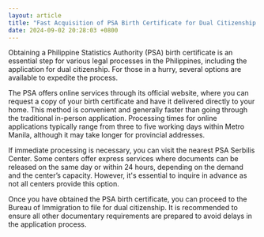 ```yaml
---
layout: article
title: "Fast Acquisition of PSA Birth Certificate for Dual Citizenship Filing"
date: 2024-09-02 20:28:03 +0800
---
```


<p>Obtaining a Philippine Statistics Authority (PSA) birth certificate is an essential step for various legal processes in the Philippines, including the application for dual citizenship. For those in a hurry, several options are available to expedite the process.</p><p>The PSA offers online services through its official website, where you can request a copy of your birth certificate and have it delivered directly to your home. This method is convenient and generally faster than going through the traditional in-person application. Processing times for online applications typically range from three to five working days within Metro Manila, although it may take longer for provincial addresses.</p><p>If immediate processing is necessary, you can visit the nearest PSA Serbilis Center. Some centers offer express services where documents can be released on the same day or within 24 hours, depending on the demand and the center’s capacity. However, it's essential to inquire in advance as not all centers provide this option.</p><p>Once you have obtained the PSA birth certificate, you can proceed to the Bureau of Immigration to file for dual citizenship. It is recommended to ensure all other documentary requirements are prepared to avoid delays in the application process.</p>